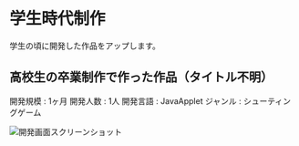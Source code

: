 # 学生時代制作

学生の頃に開発した作品をアップします。

## 高校生の卒業制作で作った作品（タイトル不明）
開発規模 : 1ヶ月
開発人数 : 1人
開発言語 : JavaApplet
ジャンル  : シューティングゲーム

![開発画面スクリーンショット](https://i.imgur.com/0SsrZ72.png)
